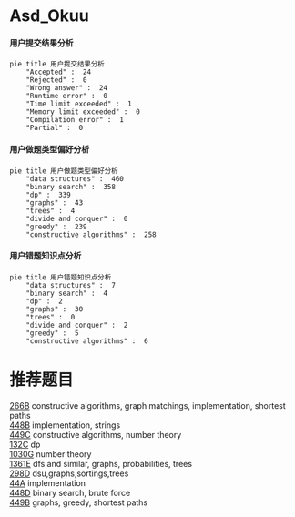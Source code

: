 # Asd_Okuu

<!-- tabs:start -->



#### **用户提交结果分析**

```mermaid
pie title 用户提交结果分析
    "Accepted" :  24
    "Rejected" :  0
    "Wrong answer" :  24
    "Runtime error" :  0
    "Time limit exceeded" :  1
    "Memory limit exceeded" :  0
    "Compilation error" :  1
    "Partial" :  0
```

#### **用户做题类型偏好分析**

```mermaid
pie title 用户做题类型偏好分析
    "data structures" :  460
    "binary search" :  358
    "dp" :  339
    "graphs" :  43
    "trees" :  4
    "divide and conquer" :  0
    "greedy" :  239
    "constructive algorithms" :  258
```
#### **用户错题知识点分析**

```mermaid
pie title 用户错题知识点分析
    "data structures" :  7
    "binary search" :  4
    "dp" :  2
    "graphs" :  30
    "trees" :  0
    "divide and conquer" :  2
    "greedy" :  5
    "constructive algorithms" :  6
```



<!-- tabs:end -->
# 推荐题目
[266B](https://codeforces.com/contest/266/problem/B)		constructive algorithms,
                        graph matchings,
                        implementation,
                        shortest paths		  
[448B](https://codeforces.com/contest/448/problem/B)		implementation,
                        strings		  
[449C](https://codeforces.com/contest/449/problem/C)		constructive algorithms,
                        number theory		  
[132C](https://codeforces.com/contest/132/problem/C)		dp		  
[1030G](https://codeforces.com/contest/1030/problem/G)		number theory		  
[1361E](https://codeforces.com/contest/1361/problem/E)		dfs and similar,
                        graphs,
                        probabilities,
                        trees		  
[298D](https://codeforces.com/contest/298/problem/D)		dsu,graphs,sortings,trees		  
[44A](https://codeforces.com/contest/44/problem/A)		implementation		  
[448D](https://codeforces.com/contest/448/problem/D)		binary search,
                        brute force		  
[449B](https://codeforces.com/contest/449/problem/B)		graphs,
                        greedy,
                        shortest paths		  
